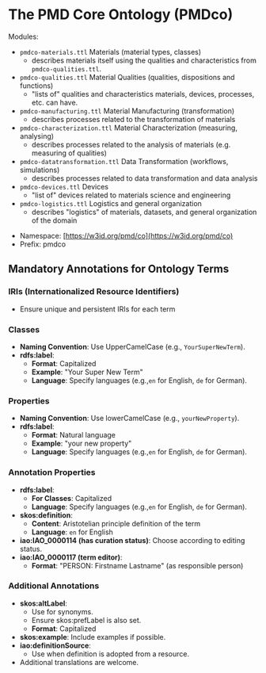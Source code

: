 # The PMD Core Ontology (PMDco) 

Modules:

 - ```pmdco-materials.ttl``` Materials (material types, classes)
 	- describes materials itself using the qualities and characteristics from ```pmdco-qualities.ttl```. 
 - ```pmdco-qualities.ttl``` Material Qualities (qualities, dispositions and functions)
 	- "lists of" qualities and characteristics materials, devices, processes, etc. can have.
 - ```pmdco-manufacturing.ttl``` Material Manufacturing (transformation)
 	- describes processes related to the transformation of materials
 - ```pmdco-characterization.ttl``` Material Characterization (measuring, analysing)
 	- describes processes related to the analysis of materials (e.g. measuring of qualities)	
 - ```pmdco-datatransformation.ttl``` Data Transformation (workflows, simulations)
 	- describes processes related to data transformation and data analysis
 - ```pmdco-devices.ttl``` Devices
   - "list of" devices related to materials science and engineering	
 - ```pmdco-logistics.ttl``` Logistics and general organization
   - describes "logistics" of materials, datasets, and general organization of the domain
 

* Namespace: [https://w3id.org/pmd/co](https://w3id.org/pmd/co)
* Prefix: pmdco


## Mandatory Annotations for Ontology Terms
### IRIs (Internationalized Resource Identifiers)
- Ensure unique and persistent IRIs for each term

### Classes
- **Naming Convention**: Use UpperCamelCase (e.g., `YourSuperNewTerm`).
- **rdfs:label**: 
  - **Format**: Capitalized
  - **Example**: "Your Super New Term"
  - **Language**: Specify languages (e.g.,`en` for English, `de` for German).

### Properties
- **Naming Convention**: Use lowerCamelCase (e.g., `yourNewProperty`).
- **rdfs:label**: 
  - **Format**: Natural language
  - **Example**: "your new property"
  - **Language**: Specify languages (e.g.,`en` for English, `de` for German).

### Annotation Properties
- **rdfs:label**: 
  - **For Classes**: Capitalized
  - **Language**: Specify languages (e.g.,`en` for English, `de` for German).
- **skos:definition**: 
  - **Content**: Aristotelian principle definition of the term
  - **Language**: `en` for English
- **iao:IAO_0000114 (has curation status)**: Choose according to editing status.
- **iao:IAO_0000117 (term editor)**: 
  - **Format**: "PERSON: Firstname Lastname" (as responsible person)

### Additional Annotations
- **skos:altLabel**: 
  - Use for synonyms.
  - Ensure skos:prefLabel is also set.
  - **Format**: Capitalized
- **skos:example**: Include examples if possible.
- **iao:definitionSource**: 
  - Use when definition is adopted from a resource.
- Additional translations are welcome.
